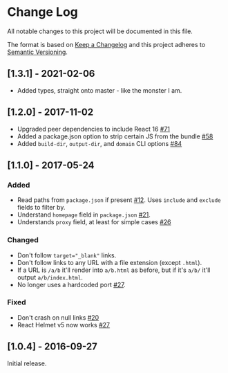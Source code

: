 # Change Log

All notable changes to this project will be documented in this file.

The format is based on [Keep a Changelog](http://keepachangelog.com/)
and this project adheres to [Semantic Versioning](http://semver.org/).

## [1.3.1] - 2021-02-06

- Added types, straight onto master - like the monster I am.

## [1.2.0] - 2017-11-02

- Upgraded peer dependencies to include React 16 [#71](https://github.com/geelen/react-snapshot/pull/71)
- Added a package.json option to strip certain JS from the bundle [#58](https://github.com/geelen/react-snapshot/pull/58)
- Added `build-dir`, `output-dir`, and `domain` CLI options [#84](https://github.com/geelen/react-snapshot/pull/84)

## [1.1.0] - 2017-05-24

### Added

- Read paths from `package.json` if present [#12](https://github.com/geelen/react-snapshot/pull/12). Uses `include` and `exclude` fields to filter by.
- Understand `homepage` field in `package.json` [#21](https://github.com/geelen/react-snapshot/pull/21).
- Understands `proxy` field, at least for simple cases [#26](https://github.com/geelen/react-snapshot/pull/26)

### Changed

- Don't follow `target="_blank"` links.
- Don't follow links to any URL with a file extension (except `.html`).
- If a URL is `/a/b` it'll render into `a/b.html` as before, but if it's `a/b/` it'll output `a/b/index.html`.
- No longer uses a hardcoded port [#27](https://github.com/geelen/react-snapshot/pull/27).

### Fixed

- Don't crash on null links [#20](https://github.com/geelen/react-snapshot/pull/20)
- React Helmet v5 now works [#27](https://github.com/geelen/react-snapshot/pull/27)

## [1.0.4] - 2016-09-27

Initial release.
